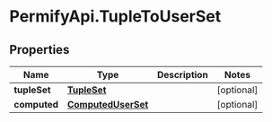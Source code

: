 # PermifyApi.TupleToUserSet

## Properties

Name | Type | Description | Notes
------------ | ------------- | ------------- | -------------
**tupleSet** | [**TupleSet**](TupleSet.md) |  | [optional] 
**computed** | [**ComputedUserSet**](ComputedUserSet.md) |  | [optional] 



